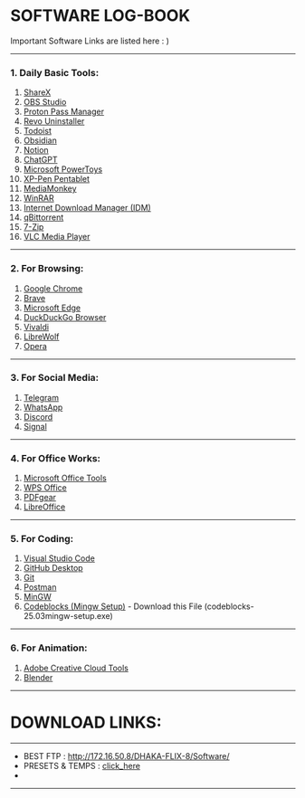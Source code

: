 

# SOFTWARE LOG-BOOK
Important Software Links are listed here : )




---

### 1. Daily Basic Tools:

1. [ShareX](https://getsharex.com/downloads)
2. [OBS Studio](https://obsproject.com/download)
3. [Proton Pass Manager](https://proton.me/pass/download/windows)
4. [Revo Uninstaller](https://www.revouninstaller.com/revo-uninstaller-free-download/)
5. [Todoist](https://www.todoist.com/downloads/windows)
6. [Obsidian](https://obsidian.md/download)
7. [Notion](https://www.notion.com/desktop)
8. [ChatGPT](https://openai.com/chatgpt/desktop/)
9. [Microsoft PowerToys](https://apps.microsoft.com/detail/xp89dcgq3k6vld?gl=US&hl=en-US)
10. [XP-Pen Pentablet](https://www.xp-pen.com/download)
11. [MediaMonkey](https://www.mediamonkey.com/download)
12. [WinRAR](https://www.win-rar.com/download.html?L=0)
13. [Internet Download Manager (IDM)](https://www.internetdownloadmanager.com/download.html)
14. [qBittorrent](https://www.qbittorrent.org/download)
15. [7-Zip](https://www.7-zip.org/download.html)
16. [VLC Media Player](https://www.videolan.org/vlc/)

---

### 2. For Browsing:

1. [Google Chrome](https://www.google.com/chrome/)
2. [Brave](https://brave.com/download/)
3. [Microsoft Edge](https://www.microsoft.com/edge)
4. [DuckDuckGo Browser](https://duckduckgo.com/app)
5. [Vivaldi](https://vivaldi.com/download/)
6. [LibreWolf](https://librewolf.net/installation/windows/)
7. [Opera](https://www.opera.com/download)

---

### 3. For Social Media:

1. [Telegram](https://desktop.telegram.org/)
2. [WhatsApp](https://www.whatsapp.com/download)
3. [Discord](https://discord.com/download)
4. [Signal](https://signal.org/download/)

---

### 4. For Office Works:

1. [Microsoft Office Tools](https://www.microsoft.com/microsoft-365/get-started-with-office-2021)
2. [WPS Office](https://www.wps.com/download/)
3. [PDFgear](https://www.pdfgear.com/download.htm)
4. [LibreOffice](https://www.libreoffice.org/download/download/)

---

### 5. For Coding:

1. [Visual Studio Code](https://code.visualstudio.com/Download)
2. [GitHub Desktop](https://desktop.github.com/)
3. [Git](https://git-scm.com/downloads)
4. [Postman](https://www.postman.com/downloads/)
5. [MinGW](https://sourceforge.net/projects/mingw/)
6. [Codeblocks (Mingw Setup)](https://www.codeblocks.org/downloads/binaries/) - Download this File (codeblocks-25.03mingw-setup.exe)

---

### 6. For Animation:

1. [Adobe Creative Cloud Tools](http://172.16.50.8/DHAKA-FLIX-8/Software/Adobe%20Collection%20%26%20Plugins%20%28Windows%29/Adobe%20Creative%20Cloud%20Collection%202024%20v04.12.2023%20Pre-Activated%20%2864bit%29/)
2. [Blender](https://www.blender.org/download/)

---

# DOWNLOAD LINKS:
---

- BEST FTP : http://172.16.50.8/DHAKA-FLIX-8/Software/
- PRESETS & TEMPS : [click_here](https://github.com/hasankaif/-Software/tree/main/(%20P%20R%20E%20S%20E%20T%20S%20%20%20%26%20%20T%20E%20M%20P%20L%20A%20T%20E%20S%20))
- 



---


